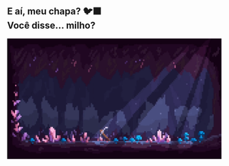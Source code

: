 ## E aí, meu chapa? 🐦‍⬛ <br> Você disse... milho? </br>

<img src = "mineralsgif.gif" width = "500px">

